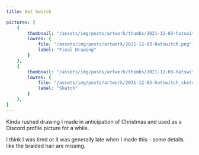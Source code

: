 ```yaml
---
title: Hat Switch

pictures: [
	{
		thumbnail: "/assets/img/posts/artwork/thumbs/2021-12-03-hatswitch.jpg",
		lowres: {
			file: "/assets/img/posts/artwork/2021-12-03-hatswitch.png",
			label: "Final Drawing"
		}
	},
	{
		thumbnail: "/assets/img/posts/artwork/thumbs/2021-12-03-hatswitch_sketch.jpg",
		lowres: {
			file: "/assets/img/posts/artwork/2021-12-03-hatswitch_sketch.png",
			label: "Sketch"
		}
	},
]
---
```

Kinda rushed drawing I made in anticipation of Christmas and used as a Discord profile picture for a while.

I think I was tired or it was generally late when I made this - some details like the braided hair are missing.
